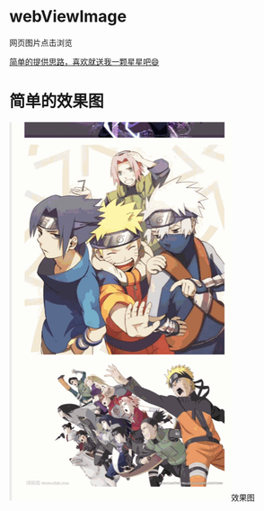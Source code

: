 # webViewImage
网页图片点击浏览


<a href="https://github.com/cgmsuccess/webViewImage">简单的提供思路，喜欢就送我一颗星星吧😄</a>

<h1>简单的效果图</h1>
<img src = "https://github.com/cgmsuccess/webViewImage/blob/master/test.gif">效果图</img>


